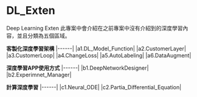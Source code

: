 # DL_Exten
 Deep Learning Exten
此專案中會介紹在之前專案中沒有介紹到的深度學習內容，並且分類為五個區域。

**客製化深度學習架構**
|------|
|a1.DL_Model_Function|
|a2.CustomerLayer|
|a3.CustomerLoop|
|a4.ChangeLoss|
|a5.AutoLabeling|
|a6.DataAugment|
  
  
**深度學習APP使用方式**
|------|
|b1.DeepNetworkDesigner|
|b2.Experimnet_Manager|

  
**計算深度學習**
|------|
|c1.Neural_ODE|
|c2.Partia_Differential_Equation|
